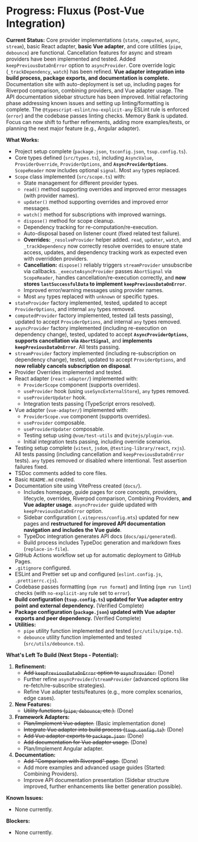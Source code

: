 # Progress: Fluxus (Post-Vue Integration)

**Current Status:** Core provider implementations (`state`, `computed`, `async`,
`stream`), basic React adapter, **basic Vue adapter**, and core utilities
(`pipe`, `debounce`) are functional. Cancellation features for async and stream
providers have been implemented and tested. Added `keepPreviousDataOnError`
option to `asyncProvider`. Core override logic (`_trackDependency`, `watch`) has
been refined. **Vue adapter integration into build process, package exports, and
documentation is complete.** Documentation site with auto-deployment is set up,
including pages for Riverpod comparison, combining providers, and Vue adapter
usage. The API documentation sidebar structure has been improved. Initial
refactoring phase addressing known issues and setting up linting/formatting is
complete. The `@typescript-eslint/no-explicit-any` ESLint rule is enforced
(`error`) and the codebase passes linting checks. Memory Bank is updated. Focus
can now shift to further refinements, adding more examples/tests, or planning
the next major feature (e.g., Angular adapter).

**What Works:**

- Project setup complete (`package.json`, `tsconfig.json`, `tsup.config.ts`).
- Core types defined (`src/types.ts`), including `AsyncValue`,
  `ProviderOverride`, `ProviderOptions`, and **`AsyncProviderOptions`**.
  `ScopeReader` now includes optional `signal`. Most `any` types replaced.
- `Scope` class implemented (`src/scope.ts`) with:
  - State management for different provider types.
  - `read()` method supporting overrides and improved error messages (with
    provider names).
  - `updater()` method supporting overrides and improved error messages.
  - `watch()` method for subscriptions with improved warnings.
  - `dispose()` method for scope cleanup.
  - Dependency tracking for re-computation/re-execution.
  - Auto-disposal based on listener count (fixed related test failure).
  - **Overrides:** `_resolveProvider` helper added. `read`, `updater`, `watch`,
    and `_trackDependency` now correctly resolve overrides to ensure state
    access, updates, and dependency tracking work as expected even with
    overridden providers.
  - **Cancellation:** `dispose()` reliably triggers `streamProvider` unsubscribe
    via callbacks. `_executeAsyncProvider` passes `AbortSignal` via
    `ScopeReader`, handles cancellation/re-execution correctly, and **now stores
    `lastSuccessfulData` to implement `keepPreviousDataOnError`**.
  - Improved error/warning messages using provider names.
  - Most `any` types replaced with `unknown` or specific types.
- `stateProvider` factory implemented, tested, updated to accept
  `ProviderOptions`, and internal `any` types removed.
- `computedProvider` factory implemented, tested (all tests passing), updated to
  accept `ProviderOptions`, and internal `any` types removed.
- `asyncProvider` factory implemented (including re-execution on dependency
  change), tested, updated to accept **`AsyncProviderOptions`**, **supports
  cancellation via `AbortSignal`**, and **implements
  `keepPreviousDataOnError`**. All tests passing.
- `streamProvider` factory implemented (including re-subscription on dependency
  change), tested, updated to accept `ProviderOptions`, and **now reliably
  cancels subscription on disposal**.
- Provider Overrides implemented and tested.
- React adapter (`react-adapter/`) implemented with:
  - `ProviderScope` component (supports overrides).
  - `useProvider` hook (using `useSyncExternalStore`), `any` types removed.
  - `useProviderUpdater` hook.
  - Integration tests passing (TypeScript errors resolved).
- Vue adapter (`vue-adapter/`) implemented with:
  - `ProviderScope.vue` component (supports overrides).
  - `useProvider` composable.
  - `useProviderUpdater` composable.
  - Testing setup using `@vue/test-utils` and `@vitejs/plugin-vue`.
  - Initial integration tests passing, including override scenarios.
- Testing setup complete (`vitest`, `jsdom`, `@testing-library/react`, `rxjs`).
  All tests passing (including cancellation and `keepPreviousDataOnError`
  tests). `any` types removed or disabled where intentional. Test assertion
  failures fixed.
- TSDoc comments added to core files.
- Basic `README.md` created.
- Documentation site using VitePress created (`docs/`).
  - Includes homepage, guide pages for core concepts, providers, lifecycle,
    overrides, Riverpod comparison, Combining Providers, **and Vue adapter
    usage**. `asyncProvider` guide updated with `keepPreviousDataOnError`
    option.
  - Sidebar configuration (`.vitepress/config.mts`) updated for new pages and
    **restructured for improved API documentation navigation and includes the
    Vue guide**.
  - TypeDoc integration generates API docs (`docs/api/generated`).
  - Build process includes TypeDoc generation and markdown fixes
    (`replace-in-file`).
- GitHub Actions workflow set up for automatic deployment to GitHub Pages.
- `.gitignore` configured.
- ESLint and Prettier set up and configured (`eslint.config.js`,
  `.prettierrc.cjs`).
- Codebase passes formatting (`npm run format`) and linting (`npm run lint`)
  checks (with `no-explicit-any` rule set to `error`).
- **Build configuration (`tsup.config.ts`) updated for Vue adapter entry point
  and external dependency.** (Verified Complete)
- **Package configuration (`package.json`) updated with Vue adapter exports and
  peer dependency.** (Verified Complete)
- **Utilities:**
  - `pipe` utility function implemented and tested (`src/utils/pipe.ts`).
  - `debounce` utility function implemented and tested
    (`src/utils/debounce.ts`).

**What's Left To Build (Next Steps - Potential):**

1. **Refinement:**
   - ~~Add `keepPreviousDataOnError` option to `asyncProvider`.~~ (Done)
   - Further refine `asyncProvider`/`streamProvider` (advanced options like
     re-fetch/re-subscribe strategies).
   - Refine Vue adapter tests/features (e.g., more complex scenarios, edge
     cases).
2. **New Features:**
   - ~~Utility functions (`pipe`, `debounce`, etc.).~~ (Done)
3. **Framework Adapters:**
   - ~~Plan/Implement Vue adapter.~~ (Basic implementation done)
   - ~~Integrate Vue adapter into build process (`tsup.config.ts`).~~ (Done)
   - ~~Add Vue adapter exports to `package.json`.~~ (Done)
   - ~~Add documentation for Vue adapter usage.~~ (Done)
   - Plan/Implement Angular adapter.
4. **Documentation:**
   - ~~Add "Comparison with Riverpod" page.~~ (Done)
   - Add more examples and advanced usage guides (Started: Combining Providers).
   - Improve API documentation presentation (Sidebar structure improved, further
     enhancements like better generation possible).

**Known Issues:**

- None currently.

**Blockers:**

- None currently.
